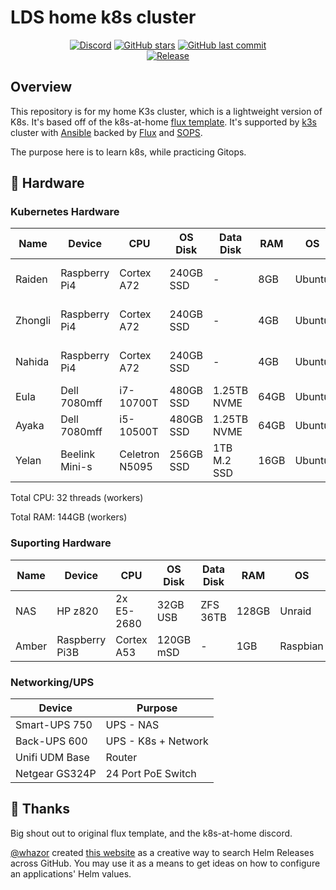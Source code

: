 # LDS home k8s cluster

<div align="center">

[![Discord](https://img.shields.io/discord/673534664354430999?color=7289da&label=DISCORD&style=for-the-badge&logo=discord)](https://discord.gg/k8s-at-home 'k8s at home Discord Community')
[![GitHub stars](https://img.shields.io/github/stars/lildrunkensmurf/k3s-home-cluster?color=green&style=for-the-badge)](https://github.com/lildrunkensmurf/k3s-home-cluster/stargazers 'This repo star count')
[![GitHub last commit](https://img.shields.io/github/last-commit/lildrunkensmurf/k3s-home-cluster?color=purple&style=for-the-badge)](https://github.com/LilDrunkenSmurf/k3s-home-cluster/commits/main 'Commit History')\
[![Release](https://img.shields.io/github/v/release/lildrunkensmurf/k3s-home-cluster?style=for-the-badge)](https://github.com/lildrunkensmurf/k3s-home-cluster/releases 'Repo releases')

</div>

## Overview

This repository is for my home K3s cluster, which is a lightweight version of K8s. It's based off of the k8s-at-home [flux template](https://github.com/onedr0p/flux-cluster-template).
It's supported by [k3s](https://k3s.io) cluster with [Ansible](https://www.ansible.com) backed by [Flux](https://toolkit.fluxcd.io/) and [SOPS](https://toolkit.fluxcd.io/guides/mozilla-sops/).

The purpose here is to learn k8s, while practicing Gitops.

## 🔧 Hardware

### Kubernetes Hardware

| Name    | Device         | CPU            | OS Disk   | Data Disk   | RAM   | OS       | Purpose           |
|---------|----------------|----------------|-----------|-------------|-------|----------|-------------------|
| Raiden  | Raspberry Pi4  | Cortex A72     | 240GB SSD | -           | 8GB   | Ubuntu   | k8s control-plane |
| Zhongli | Raspberry Pi4  | Cortex A72     | 240GB SSD | -           | 4GB   | Ubuntu   | k8s control-plane |
| Nahida  | Raspberry Pi4  | Cortex A72     | 240GB SSD | -           | 4GB   | Ubuntu   | k8s control-plane |
| Eula    | Dell 7080mff   | i7-10700T      | 480GB SSD | 1.25TB NVME | 64GB  | Ubuntu   | k8s Worker        |
| Ayaka   | Dell 7080mff   | i5-10500T      | 480GB SSD | 1.25TB NVME | 64GB  | Ubuntu   | k8s Worker        |
| Yelan   | Beelink Mini-s | Celetron N5095 | 256GB SSD | 1TB M.2 SSD | 16GB  | Ubuntu   | k8s Light Worker  |

Total CPU: 32 threads (workers)

Total RAM: 144GB (workers)

### Suporting Hardware

| Name  | Device         | CPU        | OS Disk   | Data Disk | RAM   | OS       | Purpose             |
|-------|----------------|------------|-----------|-----------|-------|----------|---------------------|
| NAS   | HP z820        | 2x E5-2680 | 32GB USB  | ZFS 36TB  | 128GB | Unraid   | NAS/NFS/Backup      |
| Amber | Raspberry Pi3B | Cortex A53 | 120GB mSD | -         | 1GB   | Raspbian | DNS/VPN/MeshCentral |

### Networking/UPS

| Device         | Purpose             |
|----------------|---------------------|
| Smart-UPS 750  | UPS - NAS           |
| Back-UPS 600   | UPS - K8s + Network |
| Unifi UDM Base | Router              |
| Netgear GS324P | 24 Port PoE Switch  |

## 🤝 Thanks

Big shout out to original flux template, and the k8s-at-home discord.

[@whazor](https://github.com/whazor) created [this website](https://nanne.dev/k8s-at-home-search/) as a creative way to search Helm Releases across GitHub. You may use it as a means to get ideas on how to configure an applications' Helm values.
